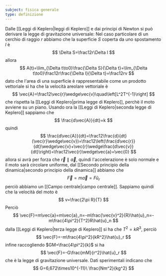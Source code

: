 ```yaml
---
subject: fisica generale
type: definizione
---
```

Dalle [[Leggi di Keplero|leggi di Keplero]] e dai principi di Newton si può derivare la legge di gravitazione universale:
Nel caso particolare di un cerchio di raggio $r$ abbiamo che la superficie $S$ coperta da uno spostamento $l$ è  
$$
\Delta S=\frac12r\Delta l
$$
allora 
$$
A(t)=\lim_{\Delta t\to0}\frac{\Delta S}{\Delta t}=\lim_{\Delta t\to0}\frac12r\frac{\Delta l}{\Delta t}=\frac12rv
$$
dato che l'area di una superficie è rappresentabile come un prodotto vettoriale si ha che la velocità areolare vettoriale è
$$
\vec{A}=\frac12\vec{r}\wedge\vec{v}\quad\left[L^2T^{-1}\right]
$$
che rispetta la [[Leggi di Keplero|prima legge di Keplero]], perchè il moto avviene su un piano.
Usando ora la [[Leggi di Keplero|seconda legge di Keplero]] sappiamo che
$$
\frac{d\vec{A}}{dt}=k
$$
quindi
$$
\frac{d\vec{A}}{dt}=\frac12\frac{d}{dt}(\vec{r}\wedge\vec{v})=\frac12\left(\frac{d\vec{r}}{dt}\wedge\vec{v}+\vec{r}\wedge\frac{d\vec{v}}{dt}\right)=\frac12\vec{r}\wedge\vec{a}=\vec{0}
$$
allora si avrà per forza che $\vec{r}\parallel\vec{a}$, quindi l'accelerazione è solo normale e il moto sarà circolare uniforme, dal [[Secondo principio della dinamica|secondo principio della dinamica]] abbiamo che 
$$
\vec{F}=m\vec{a}=F\hat{u}_r
$$
perciò abbiamo un [[Campo centrale|campo centrale]].
Sappiamo quindi che la velocità del moto è
$$
v=\frac{2\pi R}{T}
$$
Perciò 
$$
\vec{F}=m\vec{a}=m\vec{a}_n=-m\frac{\vec{v}^2}{R}\hat{u}_n=-m\frac{4\pi^2}{T^2}R\hat{u}_n
$$
dalla [[Leggi di Keplero|terza legge di Keplero]] si ha che $T^2=kR^3$, perciò
$$
\vec{F}=-m\frac{4\pi^2}{kR^2}\hat{u}_r
$$
infine raccogliendo $GM=\frac{4\pi^2}{k}$ si ha 
$$
\vec{F}=-G\frac{mM}{r^2}\hat{u}_r
$$
che è la legge di gravitazione universale.
Dati sperimentali indicano che
$$
G=6,672\times10^{-11}\ \frac{Nm^2}{kg^2}
$$